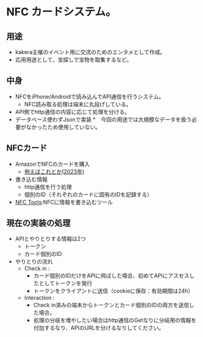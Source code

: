 # NFC カードシステム。
## 用途
* kakera主催のイベント用に交流のためのエンタメとして作成。
* 応用用途として、宝探しで宝物を取集するなど。
## 中身
* NFCをiPhone/Androidで読み込んでAPI通信を行うシステム。
  * NFC読み取る処理は端末に丸投げしている。 
* API側でhttp通信の内容に応じて処理を分ける。
* データベース使わずJsonで実装
  *　今回の用途では大規模なデータを扱う必要がなかったため使用していない。
## NFCカード
* AmazonでNFCのカードを購入
  * [例えばこれとか(2023年)](https://www.amazon.co.jp/50%E6%9E%9ANFC%E3%82%AB%E3%83%BC%E3%83%89NTAG215%E3%82%AB%E3%83%BC%E3%83%89%E7%99%BD%E7%84%A1%E5%9C%B0-%E3%83%9B%E3%83%AF%E3%82%A4%E3%83%88PVC%E3%82%AB%E3%83%BC%E3%83%89-215%E3%82%AB%E3%83%BC%E3%83%89%E3%82%BF%E3%82%B0-android%E5%AF%BE%E5%BF%9C-%E3%82%B7%E3%83%A7%E3%83%BC%E3%83%88%E3%82%AB%E3%83%83%E3%83%88%E3%82%A2%E3%83%97%E3%83%AA%E5%AF%BE%E5%BF%9C/dp/B07P6679ZV/ref=sr_1_16?crid=2LVNAS404H7KJ&keywords=nfc%E3%82%AB%E3%83%BC%E3%83%89&qid=1692941866&sprefix=NFC%2Caps%2C177&sr=8-16&th=1)
* 書き込む情報
  * http通信を行う処理
  * 個別のID（それぞれのカードに固有のIDを記録する）
* [NFC Tools](https://apps.apple.com/jp/app/nfc-tools/id1252962749):NFCに情報を書き込むツール
## 現在の実装の処理
* APIとやりとりする情報は2つ
  * トークン
  * カード個別のID
* やりとりの流れ
  * Check in :
    * カード個別のIDだけをAPIに飛ばした場合、初めてAPIにアスセスしたとしてトークンを発行
    * トークンをクライアントに送信（cookieに保存：有効期間は24h）
  * Interaction :
    * Check in済みの端末からトークンとカード個別のIDの両方を送信した場合。
    * 処理の分岐を増やしたい場合はhttp通信のGetなりに分岐用の情報を付加するなり、APIのURLを分けるなりしてください。
